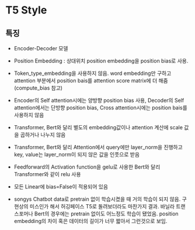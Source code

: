 # T5 Style

## 특징
- Encoder-Decoder 모델
- Position Embedding : 상대위치 position embedding을 position bias로 사용. 
- Token_type_embedding을 사용하지 않음. word embedding만 구하고 attention 부분에서 position bais를 attention score matrix에 더 해줌(compute_bias 참고)
- Encoder의 Self attention시에는 양방향 position bias 사용, Decoder의 Self attention에서는 단방향 position bias, Cross attention시에는 position bais를 사용하지 않음
- Transformer, Bert와 달리 별도의 embedding값이나 attention 계산에 scale 값을 곱하거나 나누지 않음
- Transformer, Bert와 달리 Attention에서 query에만 layer_norm을 진행하고 key, value는 layer_norm이 되지 않은 값을 인풋으로 받음
- Feedforward의 Activation function을 gelu로 사용한 Bert와 달리 Transformer와 같이 relu 사용 
- 모든 Linear에 bias=False이 적용되어 있음

- songys  Chatbot data로 pretrain 없이 학습시켰을 때 거의 학습이 되지 않음. 구현상의 미스인가 해서 허깅페이스 T5로 돌려보더라도 마찬가지 결과. 바닐라 트랜스포머나 Bert의 경우에는 pretrain 없이도 어느정도 학습이 됐었음. position embedding의 차이 혹은 데이터의 길이가 너무 짧아서 그런것으로 보임.
